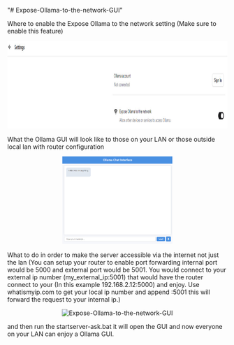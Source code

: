 "# Expose-Ollama-to-the-network-GUI"  

Where to enable the Expose Ollama to the network setting (Make sure to enable this feature)
<div align="center">
  <img alt="Expose-Ollama-to-the-network-GUI" height="200px" src="https://github.com/elearningshow/Expose-Ollama-to-the-network-GUI/blob/main/ollama_on_lan.jpg">
</div>

What the Ollama GUI will look like to those on your LAN or those outside local lan with router configuration
<div align="center">
  <img alt="Expose-Ollama-to-the-network-GUI" height="200px" src="https://github.com/elearningshow/Expose-Ollama-to-the-network-GUI/blob/main/ollama_gui_lan.jpg">
</div>

What to do in order to make the server accessible via the internet not just the lan (You can setup your router to enable port forwarding internal port would be 5000 and external port would be 5001.  You would connect to your external ip number (my_external_ip:5001) that would have the router connect to your (In this example 192.168.2.12:5000) and enjoy. Use whatismyip.com to get your local ip number and append :5001 this will forward the request to your internal ip.)
<div align="center">
  <img alt="Expose-Ollama-to-the-network-GUI" height="200px" src="https://github.com/elearningshow/Expose-Ollama-to-the-network-GUI/blob/main/port_forward_main_pc.jpg">
</div>

and then run the startserver-ask.bat it will open the GUI and now everyone on your LAN can enjoy a Ollama GUI.










